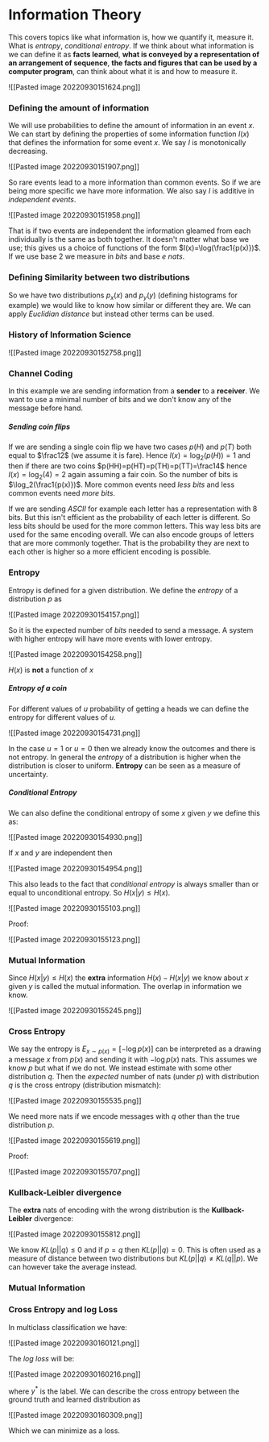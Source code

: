 # Information Theory
This covers topics like what information is, how we quantify it, measure it. What is *entropy*, *conditional entropy*. If we think about what information is we can define it as **facts learned**, **what is conveyed by a representation of an arrangement of sequence**, **the facts and figures that can be used by a computer program**, can think about what it is and how to measure it.

![[Pasted image 20220930151624.png]]

### Defining the amount of information
We will use probabilities to define the amount of information in an event $x$. We can start by defining the properties of some information function $I(x)$ that defines the information for some event $x$. We say $I$ is monotonically decreasing.

![[Pasted image 20220930151907.png]]

So rare events lead to a more information than common events. So if we are being more specific we have more information. We also say $I$ is additive in *independent events*.

![[Pasted image 20220930151958.png]]

That is if two events are independent the information gleamed from each individually is the same as both together. It doesn't matter what base we use; this gives us a choice of functions of the form $I(x)=\log(\frac1{p(x)})$. If we use base $2$ we measure in *bits* and base $e$ *nats*.

### Defining Similarity between two distributions
So we have two distributions $p_x(x)$ and $p_y(y)$ (defining histograms for example) we would like to know how similar or different they are. We can apply *Euclidian distance* but instead other terms can be used.

### History of Information Science
![[Pasted image 20220930152758.png]]

### Channel Coding
In this example we are sending information from  a **sender** to a **receiver**.  We want to use a minimal number of bits and we don't know any of the message before hand.

##### Sending coin flips
If we are sending a single coin flip we have two cases $p(H)$ and $p(T)$ both equal to $\frac12$ (we assume it is fare). Hence $I(x)=\log_2(p(H))=1$ and then if there are two coins $p(HH)=p(HT)=p(TH)=p(TT)=\frac14$ hence $I(x)=\log_2(4)=2$ again assuming a fair coin. So the number of bits is $\log_2(\frac1{p(x)})$. More common events need *less bits* and less common events need *more bits*.

If we are sending *ASCII* for example each letter has a representation with 8 bits. But this isn't efficient as the probability of each letter is different. So less bits should be used for the more common letters. This way less bits are used for the same encoding overall. We can also encode groups of letters that are more commonly together. That is the probability they are next to each other is higher so a more efficient encoding is possible.

### Entropy
Entropy is defined for a given distribution. We define the *entropy* of a distribution $p$ as

![[Pasted image 20220930154157.png]]

So it is the expected number of *bits* needed to send a message. A system with higher entropy will have more events with lower entropy.

![[Pasted image 20220930154258.png]]

$H(x)$ is **not** a function of $x$

##### Entropy of a coin
For different values of $u$ probability of getting a heads we can define the entropy for different values of $u$.

![[Pasted image 20220930154731.png]]

In the case $u=1$ or $u=0$ then we already know the outcomes and there is not entropy. In general the *entropy* of a distribution is higher when the distribution is closer to uniform. **Entropy** can be seen as a measure of uncertainty.

##### Conditional Entropy
We can also define the conditional entropy of some $x$ given $y$ we define this as: 

![[Pasted image 20220930154930.png]]

If $x$ and $y$ are independent then

![[Pasted image 20220930154954.png]]

This also leads to the fact that *conditional entropy* is always smaller than or equal to unconditional entropy. So $H(x|y)\le H(x)$.

![[Pasted image 20220930155103.png]]

Proof:

![[Pasted image 20220930155123.png]]

### Mutual Information
Since $H(x|y)\le H(x)$ the **extra** information $H(x)-H(x|y)$ we know about $x$ given $y$ is called the mutual information. The overlap in information we know.

![[Pasted image 20220930155245.png]]

### Cross Entropy
We say the entropy is $E_{x\sim p(x)}=[-\log p(x)]$ can be interpreted as a drawing a message $x$ from $p(x)$ and sending it with $-\log p(x)$ nats. This assumes we know $p$ but what if we do not. We instead estimate with some other distribution $q$. Then the *expected* number of nats (under $p$) with distribution $q$ is the cross entropy (distribution mismatch):

![[Pasted image 20220930155535.png]]

We need more nats if we encode messages with $q$ other than the true distribution $p$.

![[Pasted image 20220930155619.png]]

Proof:

![[Pasted image 20220930155707.png]]

### Kullback-Leibler divergence
The **extra** nats of encoding with the wrong distribution is the **Kullback-Leibler** divergence:

![[Pasted image 20220930155812.png]]

We know $KL(p||q)\le 0$ and if $p=q$ then $KL(p||q)=0$. This is often used as a measure of distance between two distributions but $KL(p||q)\ne KL(q||p)$. We can however take the average instead.

### Mutual Information

### Cross Entropy and log Loss
In multiclass classification we have:

![[Pasted image 20220930160121.png]]

The *log loss* will be:

![[Pasted image 20220930160216.png]]

where $y^*$ is the label. We can describe the cross entropy between the ground truth and learned distribution as 

![[Pasted image 20220930160309.png]]

Which we can minimize as a loss.

